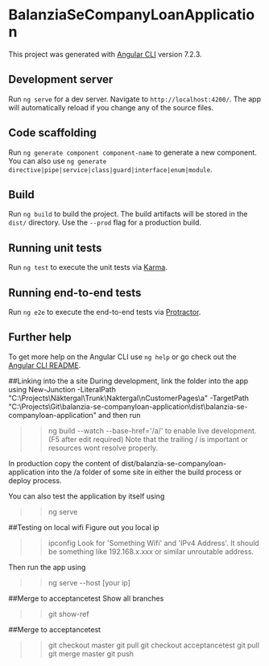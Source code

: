 # BalanziaSeCompanyLoanApplication

This project was generated with [Angular CLI](https://github.com/angular/angular-cli) version 7.2.3.

## Development server

Run `ng serve` for a dev server. Navigate to `http://localhost:4200/`. The app will automatically reload if you change any of the source files.

## Code scaffolding

Run `ng generate component component-name` to generate a new component. You can also use `ng generate directive|pipe|service|class|guard|interface|enum|module`.

## Build

Run `ng build` to build the project. The build artifacts will be stored in the `dist/` directory. Use the `--prod` flag for a production build.

## Running unit tests

Run `ng test` to execute the unit tests via [Karma](https://karma-runner.github.io).

## Running end-to-end tests

Run `ng e2e` to execute the end-to-end tests via [Protractor](http://www.protractortest.org/).

## Further help

To get more help on the Angular CLI use `ng help` or go check out the [Angular CLI README](https://github.com/angular/angular-cli/blob/master/README.md).

##Linking into the a site
During development, link the folder into the app using New-Junction -LiteralPath "C:\Projects\Näktergal\Trunk\Naktergal\nCustomerPages\a" -TargetPath "C:\Projects\Git\balanzia-se-companyloan-application\dist\balanzia-se-companyloan-application"
and then run 
>> ng build --watch --base-href='/a/'
 to enable live development. (F5 after edit required) Note that the trailing / is important or resources wont resolve properly.

In production copy the content of dist/balanzia-se-companyloan-application into the /a folder of some site in either the build process or deploy process.

You can also test the application by itself using
>> ng serve

##Testing on local wifi
Figure out you local ip
>> ipconfig
Look for 'Something Wifi' and 'IPv4 Address'. It should be something like 192.168.x.xxx or similar unroutable address.

Then run the app using
>> ng serve --host [your ip]

##Merge to acceptancetest
Show all  branches
>> git show-ref

##Merge to acceptancetest
>> git checkout master
>> git pull
>> git checkout acceptancetest
>> git pull
>> git merge master
>> git push